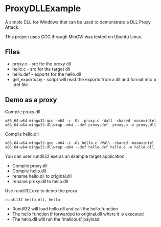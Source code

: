 # ProxyDLLExample

A simple DLL for Windows that can be used to demonstrate a DLL Proxy Attack.

This project uses GCC through MinGW was tested on Ubuntu Linux. 

## Files

- proxy.c - src for the proxy dll
- hello.c - src for the target dll
- hello.def - exports for the hello.dll
- get_exports.py - script will read the exports from a dll and format into a .def file 

## Demo as a proxy

Compile proxy.dll

```
x86_64-w64-mingw32-gcc -m64 -c -Os  proxy.c -Wall -shared -masm=intel
x86_64-w64-mingw32-dllwrap -m64 --def proxy.def  proxy.o -o proxy.dll
```

Compile hello.dll

```
x86_64-w64-mingw32-gcc -m64 -c -Os hello.c -Wall -shared -masm=intel
x86_64-w64-mingw32-dllwrap -m64 --def hello.def hello.o -o hello.dll
```

You can user rundll32.exe as an example target application.

- Compile proxy.dll
- Compile hello.dll
- rename hello.dll to original.dll
- rename proxy.dll to hello.dll

Use rundll32.exe to demo the proxy


```
rundll32 hello.dll, hello
```

- Rundll32 will load hello.dll and call the hello function
- The hello function if forwarded to original.dll where it is executed
- The hello.dll will run the 'malicous' payload

